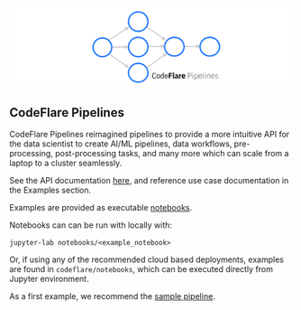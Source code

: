 ![pipelines](../images/pipelines.svg)

## CodeFlare Pipelines

CodeFlare Pipelines reimagined pipelines to provide a more intuitive API for the data scientist to create AI/ML pipelines, data workflows, pre-processing, post-processing tasks, and many more which can scale from a laptop to a cluster seamlessly.

See the API documentation [here](https://codeflare.readthedocs.io/en/latest/codeflare.pipelines.html), and reference use case documentation in the Examples section.

Examples are provided as executable [notebooks](https://github.com/project-codeflare/codeflare/tree/main/notebooks). 

Notebooks can can be run with locally with:
```shell
jupyter-lab notebooks/<example_notebook>
```

Or, if using any of the recommended cloud based deployments, examples are found in `codeflare/notebooks`, which can be executed directly from Jupyter environment. 

As a first example, we recommend the [sample pipeline](https://github.com/project-codeflare/codeflare/blob/main/notebooks/sample_pipeline.ipynb).